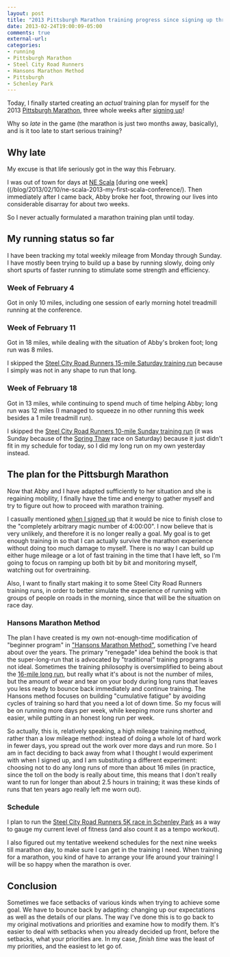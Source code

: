 ```yaml
---
layout: post
title: "2013 Pittsburgh Marathon training progress since signing up three weeks ago: finally coming up with a plan!"
date: 2013-02-24T19:00:09-05:00
comments: true
external-url: 
categories: 
- running
- Pittsburgh Marathon
- Steel City Road Runners
- Hansons Marathon Method
- Pittsburgh
- Schenley Park
---
```

Today, I finally started creating an *actual* training plan for myself for the 2013 [Pittsburgh Marathon](http://pittsburghmarathon.com/), three whole weeks after [signing up](/blog/2013/01/30/why-and-how-i-am-going-to-run-the-2013-pittsburgh-marathon/)!

Why so *late* in the game (the marathon is just two months away, basically), and is it too late to start serious training?

<!--more-->

## Why late

My excuse is that life seriously got in the way this February.

I was out of town for days at [NE Scala](http://nescala.org/) [during one week]((/blog/2013/02/10/ne-scala-2013-my-first-scala-conference/). Then immediately after I came back, Abby broke her foot, throwing our lives into considerable disarray for about two weeks.

So I never actually formulated a marathon training plan until today.

## My running status so far

I have been tracking my total weekly mileage from Monday through Sunday. I have mostly been trying to build up a base by running slowly, doing only short spurts of faster running to stimulate some strength and efficiency.

### Week of February 4

Got in only 10 miles, including one session of early morning hotel treadmill running at the conference.

### Week of February 11

Got in 18 miles, while dealing with the situation of Abby's broken foot; long run was 8 miles.

I skipped the [Steel City Road Runners 15-mile Saturday training run](http://www.steelcityrrc.org/scrrcevents?eventId=619944&EventViewMode=2&CalendarViewType=1&SelectedDate=2/16/2013) because I simply was not in any shape to run that long.

### Week of February 18

Got in 13 miles, while continuing to spend much of time helping Abby; long run was 12 miles (I managed to squeeze in no other running this week besides a 1 mile treadmill run).

I skipped the [Steel City Road Runners 10-mile Sunday training run](http://www.steelcityrrc.org/scrrcevents?eventId=619948&EventViewMode=2&CalendarViewType=1&SelectedDate=2/16/2013) (it was Sunday because of the [Spring Thaw](http://eliterunners.com/spring-thaw/) race on Saturday) because it just didn't fit in my schedule for today, so I did my long run on my own yesterday instead.

## The plan for the Pittsburgh Marathon

Now that Abby and I have adapted sufficiently to her situation and she is regaining mobility, I finally have the time and energy to gather myself and try to figure out how to proceed with marathon training.

I casually mentioned [when I signed up](/blog/2013/01/30/why-and-how-i-am-going-to-run-the-2013-pittsburgh-marathon/) that it would be nice to finish close to the "completely arbitrary magic number of 4:00:00". I now believe that is very unlikely, and therefore it is no longer really a goal. My goal is to get enough training in so that I can actually survive the marathon experience without doing too much damage to myself. There is no way I can build up either huge mileage or a lot of fast training in the time that I have left, so I'm going to focus on ramping up both bit by bit and monitoring myself, watching out for overtraining.

Also, I want to finally start making it to some Steel City Road Runners training runs, in order to better simulate the experience of running with groups of people on roads in the morning, since that will be the situation on race day.

### Hansons Marathon Method

The plan I have created is my own not-enough-time modification of "beginner program" in ["Hansons Marathon Method"](http://hansonscoachingservices.com/hansons-marathon-method-the-book/), something I've heard about over the years. The primary "renegade" idea behind the book is that the super-long-run that is advocated by "traditional" training programs is not ideal. Sometimes the training philosophy is oversimplified to being about the [16-mile long run](http://hansonscoachingservices.com/hansons-marathon-method-the-16-miler/), but really what it's about is not the number of miles, but the amount of wear and tear on your body during long runs that leaves you less ready to bounce back immediately and continue training. The Hansons method focuses on building "cumulative fatigue" by avoiding cycles of training so hard that you need a lot of down time. So my focus will be on running more days per week, while keeping more runs shorter and easier, while putting in an honest long run per week.

So actually, this is, relatively speaking, a high mileage training method, rather than a low mileage method: instead of doing a whole lot of hard work in fewer days, you spread out the work over more days and run more. So I am in fact deciding to back away from what I thought I would experiment with when I signed up, and I am substituting a different experiment: choosing not to do any long runs of more than about 16 miles (in practice, since the toll on the body is really about time, this means that I don't really want to run for longer than about 2.5 hours in training; it was these kinds of runs that ten years ago really left me worn out).

### Schedule

I plan to run the [Steel City Road Runners 5K race in Schenley Park](http://www.steelcityrrc.org/scrrcevents?eventId=620982&EventViewMode=2&CalendarViewType=1&SelectedDate=2/16/2013) as a way to gauge my current level of fitness (and also count it as a tempo workout).

I also figured out my tentative weekend schedules for the next nine weeks till marathon day, to make sure I can get in the training I need. When training for a marathon, you kind of have to arrange your life around your training! I will be so happy when the marathon is over.

## Conclusion

Sometimes we face setbacks of various kinds when trying to achieve some goal. We have to bounce back by adapting: changing up our expectations as well as the details of our plans. The way I've done this is to go back to my original motivations and priorities and examine how to modify them. It's easier to deal with setbacks when you already decided up front, before the setbacks, what your priorities are. In my case, *finish time* was the least of my priorities, and the easiest to let go of.
